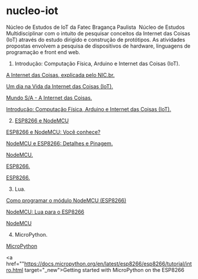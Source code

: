 # nucleo-iot
Núcleo de Estudos de IoT da Fatec Bragança Paulista
<img src="">
Núcleo de Estudos Multidisciplinar com o intuito de pesquisar conceitos da Internet das Coisas (IoT) através do estudo dirigido e construção de protótipos. As atividades propostas envolvem a pesquisa de dispositivos de hardware, linguagens de programação e front end web.

1) Introdução: Computação Física, Arduino e Internet das Coisas (IoT).

<a href="https://www.youtube.com/watch?v=jlkvzcG1UMk" target="_new">A Internet das Coisas, explicada pelo NIC.br.</a>

<a href="https://www.youtube.com/watch?v=P1KvcprNkb4" target="_new">Um dia na Vida da Internet das Coisas (IoT).

<a href="https://www.youtube.com/watch?v=71w8yjuKn9I" target="_new">Mundo S/A - A Internet das Coisas.

<a href="https://profclaudioblog.files.wordpress.com/2016/08/computacao-fisica-com-arduino.pdf" target="_new">Introdução: Computação Física, Arduino e Internet das Coisas (IoT).

2) ESP8266 e NodeMCU

<a href="https://www.youtube.com/watch?v=d91YqbND8A8" target="_new">ESP8266 e NodeMCU: Você conhece?</a>

<a href="https://www.youtube.com/watch?v=slKGGrPDNpk" target="_new">NodeMCU e ESP8266: Detalhes e Pinagem.</a>

<a href="https://pt.wikipedia.org/wiki/NodeMCU
http://blogmasterwalkershop.com.br/embarcados/nodemcu/nodemcu-uma-plataforma-com-caracteristicas-singulares-para-o-seu-projeto-iot/" target="_new">NodeMCU.</a>

<a href="https://www.filipeflop.com/blog/guia-do-usuario-do-esp8266/" target="_new">ESP8266.</a>

<a href="https://www.embarcados.com.br/modulo-esp8266/" target="_new">ESP8266.</a>

3) Lua.

<a href="https://www.filipeflop.com/blog/esp8266-nodemcu-como-programar/" target="_new">Como programar o módulo NodeMCU (ESP8266)</a>

<a href="https://butecoopensource.github.io/nodemcu-lua-para-o-esp8266/" target="_new">NodeMCU: Lua para o ESP8266</a>

<a href="https://github.com/nodemcu/nodemcu-firmware" target="_new">NodeMCU</a>

4) MicroPython.

<a href="https://micropython.org/" target="_new">MicroPython</a>

<a href=""https://docs.micropython.org/en/latest/esp8266/esp8266/tutorial/intro.html target="_new">Getting started with MicroPython on the ESP8266</a>


